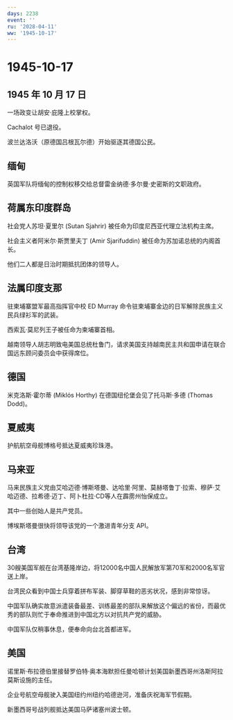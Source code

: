 ```yaml
---
days: 2238
event: ''
ru: '2028-04-11'
ww: '1945-10-17'
---
```


# 1945-10-17

## 1945 年 10 月 17 日

一场政变让胡安·庇隆上校掌权。

Cachalot 号已退役。

波兰达洛沃（原德国吕根瓦尔德）开始驱逐其德国公民。

## 缅甸

英国军队将缅甸的控制权移交给总督雷金纳德·多尔曼·史密斯的文职政府。

## 荷属东印度群岛

社会党人苏坦·夏里尔 (Sutan Sjahrir) 被任命为印度尼西亚代理立法机构主席。

社会主义者阿米尔·斯贾里夫丁 (Amir Sjarifuddin)
被任命为苏加诺总统的内阁首长。

他们二人都是日治时期抵抗团体的领导人。

## 法属印度支那

驻柬埔寨盟军最高指挥官中校 ED Murray
命令驻柬埔寨金边的日军解除民族主义民兵绿衫军的武装。

西索瓦·莫尼列王子被任命为柬埔寨首相。

越南领导人胡志明致电美国总统杜鲁门，请求美国支持越南民主共和国申请在联合国远东顾问委员会中获得席位。

## 德国

米克洛斯·霍尔蒂 (Miklós Horthy) 在德国纽伦堡会见了托马斯·多德 (Thomas
Dodd)。

## 夏威夷

护航航空母舰博格号抵达夏威夷珍珠港。

## 马来亚

马来民族主义党由艾哈迈德·博斯塔曼、达哈里·阿里、莫赫塔鲁丁·拉索、穆萨·艾哈迈德、拉希德·迈丁、阿卜杜拉·CD等人在霹雳州怡保成立。

其中一些创始人是共产党员。

博埃斯塔曼很快将领导该党的一个激进青年分支 API。

## 台湾

30艘美国军舰在台湾基隆岸边，将12000名中国人民解放军第70军和2000名军官送上岸。

台湾民众看到中国士兵穿着拼布军装、脚穿草鞋的恶劣状况，感到非常惊讶。

中国军队确实故意派遣装备最差、训练最差的部队来解放这个偏远的省份，而最优秀的部队则忙于奉命推进到中国北方以对抗共产党的威胁。

中国军队仅稍事休息，便奉命向台北首都进军。

## 美国

诺里斯·布拉德伯里接替罗伯特·奥本海默担任曼哈顿计划美国新墨西哥州洛斯阿拉莫斯设施的主任。

企业号航空母舰驶入美国纽约州纽约哈德逊河，准备庆祝海军节假期。

新墨西哥号战列舰抵达美国马萨诸塞州波士顿。